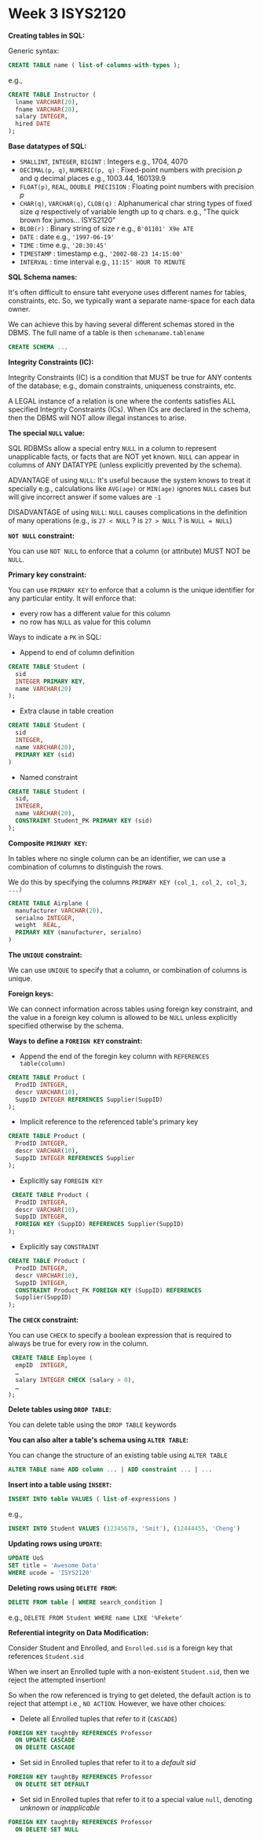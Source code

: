 # Week 3 ISYS2120

**Creating tables in SQL:**

Generic syntax:

```sql
CREATE TABLE name ( list-of-columns-with-types );
```

e.g.,

```sql
CREATE TABLE Instructor (
  lname VARCHAR(20),
  fname VARCHAR(20),
  salary INTEGER,
  hired DATE
);
```

**Base datatypes of SQL:**

- `SMALLINT`, `INTEGER`, `BIGINT` : Integers e.g., 1704, 4070
- `DECIMAL(p, q)`, `NUMERIC(p, q)` : Fixed-point numbers with precision $p$ and $q$ decimal places e.g., 1003.44, 160139.9
- `FLOAT(p)`, `REAL`, `DOUBLE PRECISION` : Floating point numbers with precision $p$
- `CHAR(q)`, `VARCHAR(q)`, `CLOB(q)` : Alphanumerical char string types of fixed size $q$ respectively of variable length up to $q$ chars. e.g., "The quick brown fox jumos... ISYS2120"
- `BLOB(r)` : Binary string of size $r$ e.g., `B'01101' X9e ATE`
- `DATE` : date e.g., `'1997-06-19'`
- `TIME` : time e.g., `'20:30:45'`
- `TIMESTAMP` : timestamp e.g., `'2002-08-23 14:15:00'`
- `INTERVAL` : time interval e.g., `11:15' HOUR TO MINUTE`

**SQL Schema names:**

It's often difficult to ensure taht everyone uses different names for tables, constraints, etc. So, we typically want a separate name-space for each data owner. 

We can achieve this by having several different schemas stored in the DBMS. The full name of a table is then `schemaname.tablename`

```sql
CREATE SCHEMA ...
```

**Integrity Constraints (IC):**

Integrity Constraints (IC) is a condition that MUST be true for ANY contents of the database; e.g., domain constraints, uniqueness constraints, etc.

A LEGAL instance of a relation is one where the contents satisfies ALL specified Integrity Constraints (ICs). When ICs are declared in the schema, then the DBMS will NOT allow illegal instances to arise.

**The special `NULL` value:**

SQL RDBMSs allow a special entry `NULL` in a column to represent unapplicable facts, or facts that are NOT yet known. `NULL` can appear in columns of ANY DATATYPE (unless explicitly prevented by the schema).

ADVANTAGE of using `NULL`: It's useful because the system knows to treat it specially e.g., calculations like `AVG(age)` or `MIN(age)` ignores `NULL` cases but will give incorrect answer if some values are `-1`

DISADVANTAGE of using `NULL`: `NULL` causes complications in the definition of many operations (e.g., is `27 < NULL` ? is `27 > NULL` ? is `NULL = NULL`)

**`NOT NULL` constraint:** 

You can use `NOT NULL` to enforce that a column (or attribute) MUST NOT be `NULL`.

**Primary key constraint:**

You can use `PRIMARY KEY` to enforce that a column is the unique identifier for any particular entity. It will enforce that:

- every row has a different value for this column
- no row has `NULL` as value for this column

Ways to indicate a `PK` in SQL:

- Append to end of column definition

```sql
CREATE TABLE Student (
  sid
  INTEGER PRIMARY KEY,
  name VARCHAR(20)
);
```

- Extra clause in table creation

```sql
CREATE TABLE Student (
  sid
  INTEGER, 
  name VARCHAR(20),
  PRIMARY KEY (sid)
)
```

- Named constraint

```sql
CREATE TABLE Student (
  sid,
  INTEGER,
  name VARCHAR(20),
  CONSTRAINT Student_PK PRIMARY KEY (sid)
);
```

**Composite `PRIMARY KEY`:**

In tables where no single column can be an identifier, we can use a combination of columns to distinguish the rows.

We do this by specifying the columns `PRIMARY KEY (col_1, col_2, col_3, ...)`

```sql
CREATE TABLE Airplane (
  manufacturer VARCHAR(20),
  serialno INTEGER, 
  weight  REAL,
  PRIMARY KEY (manufacturer, serialno)
)
```

**The `UNIQUE` constraint:**

We can use `UNIQUE` to specify that a column, or combination of columns is unique.

**Foreign keys:**

We can connect information across tables using foreign key constraint, and the value in a foreign key column is allowed to be `NULL` unless explicitly specified otherwise by the schema.

**Ways to define a `FOREIGN KEY` constraint:**

- Append the end of the foregin key column with `REFERENCES table(column)`

```sql
CREATE TABLE Product (
  ProdID INTEGER, 
  descr VARCHAR(10),
  SuppID INTEGER REFERENCES Supplier(SuppID)
);
```

- Implicit reference to the referenced table's primary key

```sql
CREATE TABLE Product (
  ProdID INTEGER, 
  descr VARCHAR(10),
  SuppID INTEGER REFERENCES Supplier
);
```

- Explicitly say `FOREGIN KEY`

```sql
 CREATE TABLE Product (
  ProdID INTEGER,
  descr VARCHAR(10),
  SuppID INTEGER,
  FOREIGN KEY (SuppID) REFERENCES Supplier(SuppID)
);
```

- Explicitly say `CONSTRAINT`

```sql
CREATE TABLE Product (
  ProdID INTEGER,
  descr VARCHAR(10),
  SuppID INTEGER,
  CONSTRAINT Product_FK FOREIGN KEY (SuppID) REFERENCES 
  Supplier(SuppID)
);
```

**The `CHECK` constraint:**

You can use `CHECK` to specify a boolean expression that is required to always be true for every row in the column.

```sql
 CREATE TABLE Employee (
  empID  INTEGER,
  …
  salary INTEGER CHECK (salary > 0),
  …
);
```

**Delete tables using `DROP TABLE`:**

You can delete table using the `DROP TABLE` keywords

**You can also alter a table's schema using `ALTER TABLE`:**

You can change the structure of an existing table using `ALTER TABLE`

```sql
ALTER TABLE name ADD column ... | ADD constraint ... | ...
```

**Insert into a table using `INSERT`:**

```sql
INSERT INTO table VALUES ( list-of-expressions )
```

e.g.,

```sql
INSERT INTO Student VALUES (12345678, 'Smit'), (12444455, 'Cheng')
```

**Updating rows using `UPDATE`:**

```sql
UPDATE UoS
SET title = 'Awesome Data'
WHERE ucode = 'ISYS2120'
```

**Deleting rows using `DELETE FROM`:**

```sql
DELETE FROM table [ WHERE search_condition ]
```

e.g., `DELETE FROM Student WHERE name LIKE '%Fekete'`

**Referential integrity on Data Modification:**

Consider Student and Enrolled, and `Enrolled.sid` is a foreign key that references `Student.sid`

When we insert an Enrolled tuple with a non-existent `Student.sid`, then we reject the attempted insertion!

So when the row referenced is trying to get deleted, the default action is to reject that attempt i.e., `NO ACTION`. However, we have other choices:

- Delete all Enrolled tuples that refer to it (`CASCADE`)

```sql
FOREIGN KEY taughtBy REFERENCES Professor
  ON UPDATE CASCADE
  ON DELETE CASCADE
```

- Set sid in Enrolled tuples that refer to it to a _default sid_

```sql
FOREIGN KEY taughtBy REFERENCES Professor
  ON DELETE SET DEFAULT
```

- Set sid in Enrolled tuples that refer to it to a special value `null`, denoting _unknown_ or _inapplicable_

```sql
FOREIGN KEY taughtBy REFERENCES Professor
  ON DELETE SET NULL
```
